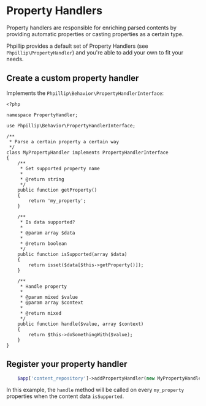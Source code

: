 # Property Handlers

Property handlers are responsible for enriching parsed contents by providing automatic properties or casting properties as a certain type.

Phpillip provides a default set of Property Handlers (see `Phpillip\PropertyHandler`) and you're able to add your own to fit your needs.

## Create a custom property handler

Implements the `Phpillip\Behavior\PropertyHandlerInterface`:

```
<?php

namespace PropertyHandler;

use Phpillip\Behavior\PropertyHandlerInterface;

/**
 * Parse a certain property a certain way
 */
class MyPropertyHandler implements PropertyHandlerInterface
{
    /**
     * Get supported property name
     *
     * @return string
     */
    public function getProperty()
    {
        return 'my_property';
    }

    /**
     * Is data supported?
     *
     * @param array $data
     *
     * @return boolean
     */
    public function isSupported(array $data)
    {
        return isset($data[$this->getProperty()]);
    }

    /**
     * Handle property
     *
     * @param mixed $value
     * @param array $context
     *
     * @return mixed
     */
    public function handle($value, array $context)
    {
        return $this->doSomethingWith($value);
    }
}
```

## Register your property handler

``` php
    $app['content_repository']->addPropertyHandler(new MyPropertyHandler());
```

In this example, the `handle` method will be called on every `my_property` properties when the content data `isSupported`.
